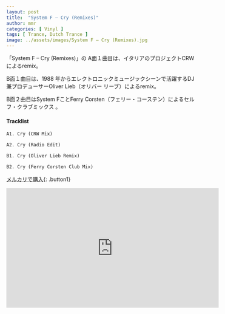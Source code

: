```yaml
---
layout: post
title:  "System F – Cry (Remixes)"
author: mmr
categories: [ Vinyl ]
tags: [ Trance, Dutch Trance ]
image: ../assets/images/System F – Cry (Remixes).jpg
---
```


「System F – Cry (Remixes)」の
A面１曲目は、イタリアのプロジェクトCRWによるremix。

B面１曲目は、1988 年からエレクトロニックミュージックシーンで活躍するDJ 兼プロデューサーOliver Lieb（オリバー リーブ）によるremix。

B面２曲目はSystem FことFerry Corsten（フェリー・コーステン）によるセルフ・クラブミックス 。


#### Tracklist
```md
A1. Cry (CRW Mix)

A2. Cry (Radio Edit)

B1. Cry (Oliver Lieb Remix)

B2. Cry (Ferry Corsten Club Mix)
```

[メルカリで購入](https://jp.mercari.com/item/m13662586330?afid=6142608987){: .button1}

<iframe width="560" height="315" src="https://www.youtube.com/embed/dnABU3Iqge4?si=_cU6vI92gaatWXSR" title="YouTube video player" frameborder="0" allow="accelerometer; autoplay; clipboard-write; encrypted-media; gyroscope; picture-in-picture; web-share" referrerpolicy="strict-origin-when-cross-origin" allowfullscreen></iframe>